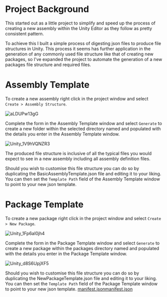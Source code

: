 # Project Background
This started out as a little project to simplify and speed up the process of creating a new assembly within the Unity Editor as they follow as pretty consistent pattern. 

To achieve this I built a simple process of digesting json files to produce file structures in Unity. This process it seems has further application in the generation of any commonly used file structure like that of creating new packages, so I've expanded the project to automate the generation of a new packages file structure and required files.

# Assembly Template
To create a new assembly right click in the project window and select `Create > Assembly Structure`.

![aLDUPw13gG](https://user-images.githubusercontent.com/4581647/219513182-effa0607-0ffb-4b86-88a1-9fd47172bf1b.png)

Complete the form in the Assembly Template window and select `Generate` to create a new folder within the selected directory named and populated with the details you enter in the Assembly Template window.

![Unity_1V9hVQNZR3](https://user-images.githubusercontent.com/4581647/219513782-28533047-0e59-42ef-a289-450ea2af98da.png)

The produced file structure is inclusive of all the typical files you would expect to see in a new assembly including all assembly definition files.

Should you wish to customise this file structure you can do so by duplicating the BasicAssemblyTemplate.json file and editing it to your liking. You can then set the `Template Path` field of the Assembly Template window to point to your new json template.

# Package Template
To create a new package right click in the project window and select `Create > New Package`.

![Unity_1Fp6aI0jh4](https://user-images.githubusercontent.com/4581647/219514581-65f16a2b-3284-4879-8e89-5669cc23328b.png)

Complete the form in the Package Template window and select `Generate` to create a new package within the packages directory named and populated with the details you enter in the Package Template window.

![Unity_d8S6UpjXF5](https://user-images.githubusercontent.com/4581647/219514874-838f323e-928c-42b1-bb2c-d433c274e8dc.png)

Should you wish to customise this file structure you can do so by duplicating the NewPackageTemplate.json file and editing it to your liking. You can then set the `Template Path` field of the Package Template window to point to your new json template.
[manifest.json](..%2FPackagePlayground%2FPackages%2Fmanifest.json)[manifest.json](..%2FPackagePlayground%2FPackages%2Fmanifest.json)